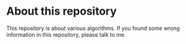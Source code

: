 # About this repository
This repository is about various algorithms.
If you found some wrong information in this repository,
please talk to me.
